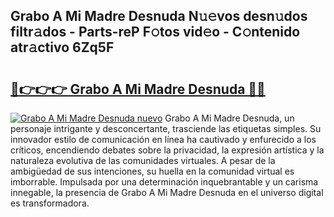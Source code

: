 ## Grabo A Mi Madre Desnuda N𝚞𝚎vos desn𝚞dos filtr𝚊dos - Parts-reP F𝚘tos vid𝚎o - C𝚘ntenido atr𝚊ctivo 6Zq5F

# <h2><a href="http://mb4a8c.tromn.icu/?c=Grabo+A+Mi+Madre+Desnuda">🔗👉👉👉 Grabo A Mi Madre Desnuda 🔗🔗</a></h2>

[![Grabo A Mi Madre Desnuda nuevo](https://i.imgur.com/pEAQMta.gif)](http://mb4a8c.tromn.icu/?c=Grabo+A+Mi+Madre+Desnuda)
Grabo A Mi Madre Desnuda, un personaje intrigante y desconcertante, trasciende las etiquetas simples. Su innovador estilo de comunicación en línea ha cautivado y enfurecido a los críticos, encendiendo debates sobre la privacidad, la expresión artística y la naturaleza evolutiva de las comunidades virtuales. A pesar de la ambigüedad de sus intenciones, su huella en la comunidad virtual es imborrable. Impulsada por una determinación inquebrantable y un carisma innegable, la presencia de Grabo A Mi Madre Desnuda en el universo digital es transformadora.
